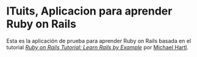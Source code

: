 # ITuits, Aplicacion  para aprender Ruby on Rails

Esta es la aplicación de prueba para aprender Ruby on Rails basada en el tutorial [*Ruby on Rails Tutorial: Learn Rails by Example*](http://railstutorial.org/)
por [Michael Hartl](http://michaelhartl.com/).